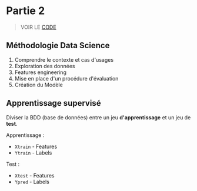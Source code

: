# Partie 2

> VOIR LE [CODE](/template_data_preprocessing.py)

## Méthodologie Data Science

1. Comprendre le contexte et cas d'usages
2. Exploration  des données
3. Features engineering
4. Mise en place d'un procédure d'évaluation
5. Création du Modèle

## Apprentissage supervisé

Diviser la BDD (base de données) entre un jeu **d'apprentissage** et un jeu de **test**.

Apprentissage : 
- `Xtrain` - Features 
- `Ytrain` - Labels

Test  :
- `Xtest` - Features
- `Ypred` - Labels
